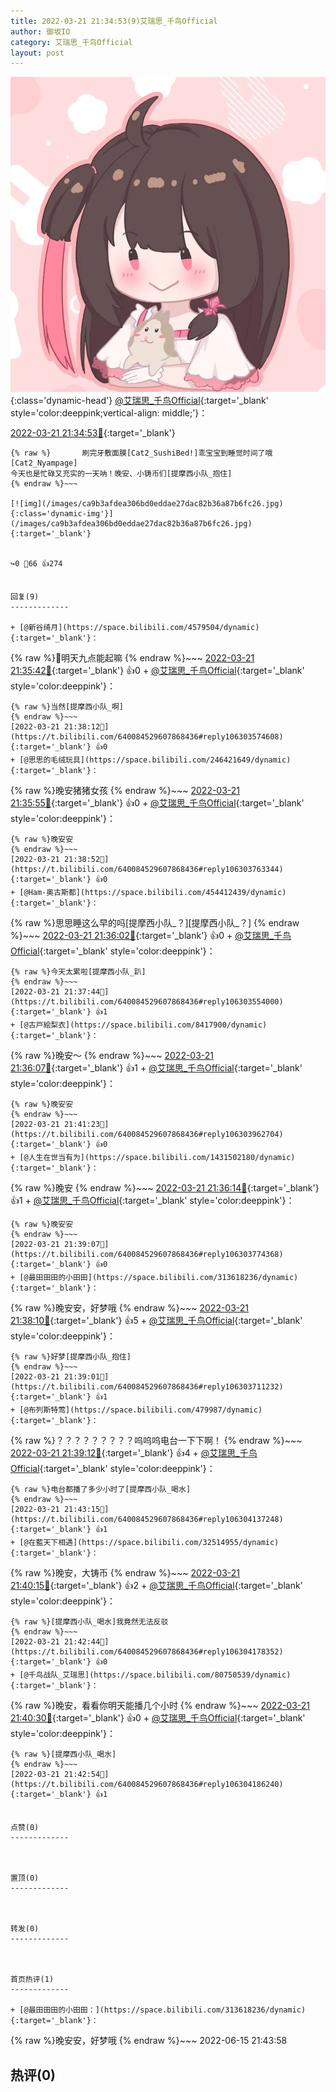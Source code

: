 ```yaml
---
title: 2022-03-21 21:34:53(9)艾瑞思_千鸟Official
author: 御坂IO
category: 艾瑞思_千鸟Official
layout: post
---
```


![img](/images/7e08840c56f251de28bdf766b647bd5fe9a5d50a.jpg){:class='dynamic-head'}
[@艾瑞思_千鸟Official](https://space.bilibili.com/1090010845/dynamic){:target='_blank' style='color:deeppink;vertical-align: middle;'}：

[2022-03-21 21:34:53🔗](https://t.bilibili.com/640084529607868436){:target='_blank'}

~~~
{% raw %}       刷完牙敷面膜[Cat2_SushiBed!]乖宝宝到睡觉时间了哦[Cat2_Nyampage]
今天也是忙碌又充实的一天呐！晚安、小铸币们[提摩西小队_抱住]
{% endraw %}~~~

[![img](/images/ca9b3afdea306bd0eddae27dac82b36a87b6fc26.jpg){:class='dynamic-img'}](/images/ca9b3afdea306bd0eddae27dac82b36a87b6fc26.jpg){:target='_blank'}


↪️0 💬66 👍274


回复(9)
-------------

+ [@新谷绮月](https://space.bilibili.com/4579504/dynamic){:target='_blank'}：
~~~
{% raw %}👀明天九点能起嘛
{% endraw %}~~~
[2022-03-21 21:35:42🔗](https://t.bilibili.com/640084529607868436#reply106303304144){:target='_blank'} 👍0
    + [@艾瑞思_千鸟Official](https://space.bilibili.com/1090010845/dynamic){:target='_blank' style='color:deeppink'}：
~~~
{% raw %}当然[提摩西小队_啊]
{% endraw %}~~~
[2022-03-21 21:38:12🔗](https://t.bilibili.com/640084529607868436#reply106303574608){:target='_blank'} 👍0
+ [@思思的毛绒玩具](https://space.bilibili.com/246421649/dynamic){:target='_blank'}：
~~~
{% raw %}晚安猪猪女孩
{% endraw %}~~~
[2022-03-21 21:35:55🔗](https://t.bilibili.com/640084529607868436#reply106303368864){:target='_blank'} 👍0
    + [@艾瑞思_千鸟Official](https://space.bilibili.com/1090010845/dynamic){:target='_blank' style='color:deeppink'}：
~~~
{% raw %}晚安安
{% endraw %}~~~
[2022-03-21 21:38:52🔗](https://t.bilibili.com/640084529607868436#reply106303763344){:target='_blank'} 👍0
+ [@Ham-奥古斯都](https://space.bilibili.com/454412439/dynamic){:target='_blank'}：
~~~
{% raw %}思思睡这么早的吗[提摩西小队_？][提摩西小队_？]
{% endraw %}~~~
[2022-03-21 21:36:02🔗](https://t.bilibili.com/640084529607868436#reply106303373888){:target='_blank'} 👍0
    + [@艾瑞思_千鸟Official](https://space.bilibili.com/1090010845/dynamic){:target='_blank' style='color:deeppink'}：
~~~
{% raw %}今天太累啦[提摩西小队_趴]
{% endraw %}~~~
[2022-03-21 21:37:44🔗](https://t.bilibili.com/640084529607868436#reply106303554000){:target='_blank'} 👍1
+ [@古戸絵梨衣](https://space.bilibili.com/8417900/dynamic){:target='_blank'}：
~~~
{% raw %}晚安～
{% endraw %}~~~
[2022-03-21 21:36:07🔗](https://t.bilibili.com/640084529607868436#reply106303376960){:target='_blank'} 👍1
    + [@艾瑞思_千鸟Official](https://space.bilibili.com/1090010845/dynamic){:target='_blank' style='color:deeppink'}：
~~~
{% raw %}晚安安
{% endraw %}~~~
[2022-03-21 21:41:23🔗](https://t.bilibili.com/640084529607868436#reply106303962704){:target='_blank'} 👍0
+ [@人生在世当有为](https://space.bilibili.com/1431502180/dynamic){:target='_blank'}：
~~~
{% raw %}晚安
{% endraw %}~~~
[2022-03-21 21:36:14🔗](https://t.bilibili.com/640084529607868436#reply106303444896){:target='_blank'} 👍1
    + [@艾瑞思_千鸟Official](https://space.bilibili.com/1090010845/dynamic){:target='_blank' style='color:deeppink'}：
~~~
{% raw %}晚安安
{% endraw %}~~~
[2022-03-21 21:39:07🔗](https://t.bilibili.com/640084529607868436#reply106303774368){:target='_blank'} 👍0
+ [@最田田田的小田田](https://space.bilibili.com/313618236/dynamic){:target='_blank'}：
~~~
{% raw %}晚安安，好梦哦
{% endraw %}~~~
[2022-03-21 21:38:10🔗](https://t.bilibili.com/640084529607868436#reply106303518608){:target='_blank'} 👍5
    + [@艾瑞思_千鸟Official](https://space.bilibili.com/1090010845/dynamic){:target='_blank' style='color:deeppink'}：
~~~
{% raw %}好梦[提摩西小队_抱住]
{% endraw %}~~~
[2022-03-21 21:39:01🔗](https://t.bilibili.com/640084529607868436#reply106303711232){:target='_blank'} 👍1
+ [@布列斯特莺](https://space.bilibili.com/479987/dynamic){:target='_blank'}：
~~~
{% raw %}？？？？？？？？？呜呜呜电台一下下啊！
{% endraw %}~~~
[2022-03-21 21:39:12🔗](https://t.bilibili.com/640084529607868436#reply106303658688){:target='_blank'} 👍4
    + [@艾瑞思_千鸟Official](https://space.bilibili.com/1090010845/dynamic){:target='_blank' style='color:deeppink'}：
~~~
{% raw %}电台都播了多少小时了[提摩西小队_喝水]
{% endraw %}~~~
[2022-03-21 21:43:15🔗](https://t.bilibili.com/640084529607868436#reply106304137248){:target='_blank'} 👍1
+ [@在藍天下相遇](https://space.bilibili.com/32514955/dynamic){:target='_blank'}：
~~~
{% raw %}晚安，大铸币
{% endraw %}~~~
[2022-03-21 21:40:15🔗](https://t.bilibili.com/640084529607868436#reply106303859840){:target='_blank'} 👍2
    + [@艾瑞思_千鸟Official](https://space.bilibili.com/1090010845/dynamic){:target='_blank' style='color:deeppink'}：
~~~
{% raw %}[提摩西小队_喝水]我竟然无法反驳
{% endraw %}~~~
[2022-03-21 21:42:44🔗](https://t.bilibili.com/640084529607868436#reply106304178352){:target='_blank'} 👍0
+ [@千鸟战队_艾瑞思](https://space.bilibili.com/80750539/dynamic){:target='_blank'}：
~~~
{% raw %}晚安，看看你明天能播几个小时
{% endraw %}~~~
[2022-03-21 21:40:30🔗](https://t.bilibili.com/640084529607868436#reply106303869472){:target='_blank'} 👍0
    + [@艾瑞思_千鸟Official](https://space.bilibili.com/1090010845/dynamic){:target='_blank' style='color:deeppink'}：
~~~
{% raw %}[提摩西小队_喝水]
{% endraw %}~~~
[2022-03-21 21:42:54🔗](https://t.bilibili.com/640084529607868436#reply106304186240){:target='_blank'} 👍1


点赞(0)
-------------



置顶(0)
-------------



转发(0)
-------------



首页热评(1)
-------------

+ [@最田田田的小田田：](https://space.bilibili.com/313618236/dynamic){:target='_blank'}：
~~~
{% raw %}晚安安，好梦哦
{% endraw %}~~~
2022-06-15 21:43:58


热评(0)
-------------



